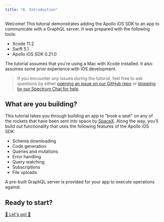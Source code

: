 ```yaml
---
title: "0. Introduction"
---
```


Welcome! This tutorial demonstrates adding the Apollo iOS SDK to an app to communicate with a GraphQL server. It was prepared with the following tools:

- Xcode 11.2
- Swift 5.1
- Apollo iOS SDK 0.21.0

The tutorial assumes that you're using a Mac with Xcode installed. It also assumes some prior experience with iOS development.

> If you encounter any issues during the tutorial, feel free to ask questions by either [opening an issue on our GitHub repo](https://github.com/apollographql/apollo-ios/issues) or [stopping by our Spectrum Chat for help](https://spectrum.chat/apollo/apollo-ios).

## What are you building?

This tutorial takes you through building an app to "book a seat" on any of the rockets that have been sent into space by [SpaceX](https://www.spacex.com/). Along the way, you'll build out functionality that uses the following features of the Apollo iOS SDK:

* Schema downloading
* Code generation
* Queries and mutations
* Error handling
* Query watching
* Subscriptions
* File uploads

A pre-built GraphQL server is provided for your app to execute operations against.

## Ready to start?

[🚀 Let's go! 🚀](./tutorial-create-project)
